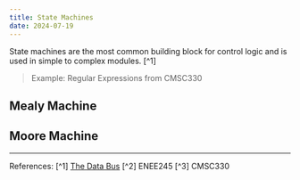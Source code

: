 ```yaml
---
title: State Machines
date: 2024-07-19
---
```

State machines are the most common building block for control logic and is used in simple to complex modules.  [^1]
> Example: Regular Expressions from CMSC330

## Mealy Machine

## Moore Machine

---
References:
[^1] [The Data Bus](https://thedatabus.in/interview_list)
[^2] ENEE245
[^3] CMSC330

